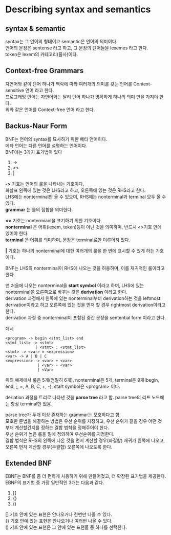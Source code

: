 # Describing syntax and semantics

## syntax & semantic
syntax는 그 언어의 형태이고 semantic은 언어의 의미이다.  
언어의 문장은 sentense 라고 하고, 그 문장의 단어들을 lexemes 라고 한다.  
token은 lexem의 카테고리(품사)이다.  

## Context-free Grammars
자연어와 같이 단어 하나가 맥락에 따라 여러개의 의미를 갖는 언어를 Context-sensitive 언어 라고 한다.  
프로그래밍 언어는 자연어와는 달리 단어 하나가 명확하게 하나의 의미 만을 가져야 한다.  
위와 같은 언어를 Context-free 언어 라고 한다.  

## Backus-Naur Form
BNF는 언어의 syntax를 묘사하기 위한 메타 언어이다.  
메타 언어는 다른 언어를 설명하는 언어이다.  
BNF에는 3가지 표기법이 있다
1. ->
2. <>
3. |

__->__ 기호는 언어의 룰을 나타내는 기호이다.  
화살표 왼쪽에 있는 것은 LHS라고 하고, 오른쪽에 있는 것은 RHS라고 한다.  
LHS에는 nonterminal만 올 수 있으며, RHS에는 nonterminal과 terminal 모두 올 수 있다.  
__grammar__ 는 룰의 집합을 의미한다.  

__<>__ 기호는 nontermianl을 표기하기 위한 기호이다.  
__nonterminal__ 은 어휘(lexem, token)등이 아닌 것을 의미하며, 반드시 <>기호 안에 있어야 한다.  
__terminal__ 은 어휘를 의미하며, 문장은 terminal로만 이루어져 있다.  

__|__ 기호는 하나의 nonterminal에 대한 여러개의 룰을 한 번에 표시할 수 있게 하는 기호이다.  

BNF는 LHS의 nonterminal이 RHS에 나오는 것을 허용하며, 이를 재귀적인 룰이라고 한다.  

맨 처음에 나오는 nonterminal을 __start symbol__ 이라고 하며, LHS에 있는 nonterminal을 오른쪽으로 바꾸는 것은 __derivation__ 이라고 한다.  
derivation 과정에서 왼쪽에 있는 nonterminal부터 derivation하는 것을 leftmost derivation이라고 하고 오른쪽에 있는 것을 먼저 할 경우 rightmost derivation이라고 한다.  
derivation 과정 중 nonterminal이 포함된 중간 문장을 sentential form 이라고 한다.  

예시
```
<program> -> begin <stmt_list> end
<stmt_list> -> <stmt>
             | <stmt> ; <stmt_list>
<stmt> -> <var> = <expression>
<var> -> A | B | C
<expression> -> <var> + <var>
              | <var> - <var>
              | <Var>
```
위의 예제에서 룰은 5개(엄밀히 6개), nonterminal은 5개, terminal은 9개(begin, end, ;, =, A, B, C, +, -), start symbol은 \<program\> 이다. 


deriation 과정을 트리로 나타낸 것을 __parse tree__ 라고 함. 
parse tree의 리프 노드에는 항상 terminal만 있음.  

parse tree가 두개 이상 존재하는 grammar는 모호하다고 함.  
모호한 문법을 해결하는 방법은 우선 순위를 지정하고, 우선 순위가 같을 경우 어떤 것 부터 계산할건지를 정하는 결합 법칙을 정해주어야 한다.  
우선 순위가 높은 룰을 밑에 정의하여 우선순위를 지정한다.  
결합 법칙은 RHS의 왼쪽에 나온 것을 먼저 계산할 경우(좌결합) 재귀가 왼쪽에 나오고, 오른쪽 먼저 계산할 경우(우결합) 오른쪽에 나오도록 한다.  

## Extended BNF
EBNF는 BNF를 좀 더 편하게 사용하기 위해 만들어졌고, 더 확장된 표기법을 제공한다.  
EBNF의 표기법 중 가장 일반적인 3개는 다음과 같다.
1. []
2. {}
3. ()

[] 기호 안예 있는 표현은 안나오거나 한번만 나올 수 있다.  
{} 기호 안예 있는 표현은 안나오거나 여러번 나올 수 있다.  
() 기호 안에 있는 표현은 그 안에 있는 표현들 중 하나를 선택한다.  